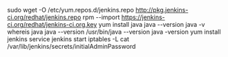 sudo wget -O /etc/yum.repos.d/jenkins.repo http://pkg.jenkins-ci.org/redhat/jenkins.repo
rpm --import https://jenkins-ci.org/redhat/jenkins-ci.org.key
yum install java
java --version
java -v
whereis java
java --version
/usr/bin/java --version
java -version
yum install jenkins
service jenkins start
iptables -L
cat /var/lib/jenkins/secrets/initialAdminPassword
